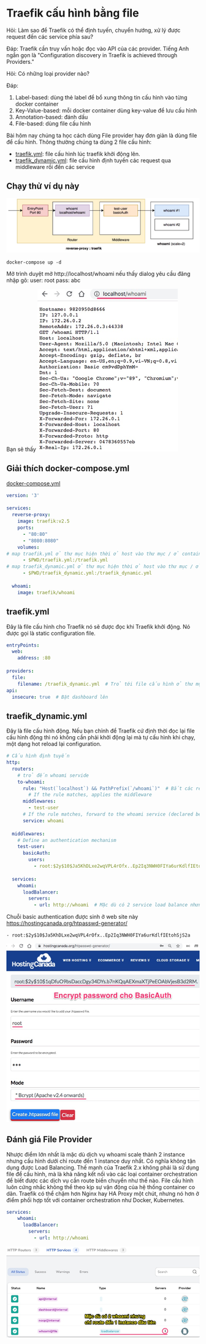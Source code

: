 # Traefik cấu hình bằng file

Hỏi: Làm  sao để Traefik có thể định tuyến, chuyển hướng, xử lý được request đến các service phía sau?

Đáp: Traefik cần truy vấn hoặc đọc vào API của các provider. Tiếng Anh ngắn gọn là "Configuration discovery in Traefik is achieved through Providers."

Hỏi: Có những loại provider nào?

Đáp: 
1. Label-based: dùng thẻ label để bổ xung thông tin cấu hình vào từng docker container
2. Key-Value-based: mỗi docker container dùng key-value để lưu cấu hình
3. Annotation-based: đánh dấu
4. File-based: dùng file cấu hình

Bài hôm nay chúng ta học cách dùng File provider hay đơn giản là dùng file để cấu hình.
Thông thường chúng ta dùng 2 file cấu hình:
- [traefik.yml](traefik.yml): file cấu hình lúc traefik khởi động lên.
- [traefik_dynamic.yml](traefik_dynamic.yml): file cấu hình định tuyến các request qua middleware rồi đến các service


## Chạy thử ví dụ này

![](images/diagram.jpg)

```
docker-compose up -d
```

Mở trình duyệt mở http://localhost/whoami
nếu thấy dialog yêu cầu đăng nhập gõ:
user: root
pass: abc

Bạn sẽ thấy
![](images/localhost_whoami.jpg)

## Giải thích docker-compose.yml

[docker-compose.yml](docker-compose.yml)

```yaml
version: '3'

services:
  reverse-proxy:
    image: traefik:v2.5
    ports:      
      - "80:80"
      - "8080:8080"
    volumes:
# map traefik.yml ở thư mục hiện thời ở host vào thư mục / ở container
      - $PWD/traefik.yml:/traefik.yml
# map traefik_dynamic.yml ở thư mục hiện thời ở host vào thư mục / ở container
      - $PWD/traefik_dynamic.yml:/traefik_dynamic.yml

  whoami:
    image: traefik/whoami
```
## traefik.yml
Đây là file cấu hình cho Traefik nó sẽ được đọc khi Traefik khởi động. Nó được gọi là static configuration file.

```yml
entryPoints:
  web:
    address: :80

providers:
  file:
    filename: /traefik_dynamic.yml  # Trỏ tới file cấu hình ở thư mục gốc
api:
  insecure: true  # Bật dashboard lên
```

## traefik_dynamic.yml
Đây là file cấu hình động. Nếu bạn chỉnh để Traefik cứ định thời đọc lại file cấu hình động thì nó không cần phải khởi động lại mà tự cấu hình khi chạy, một dạng hot reload lại configuration.

```yml
# Cấu hình định tuyến
http:
  routers:
    # trỏ đến whoami servide
    to-whoami:
      rule: "Host(`localhost`) && PathPrefix(`/whoami`)"  # Bắt các request http://localhost/whoami
        # If the rule matches, applies the middleware
      middlewares:
        - test-user
      # If the rule matches, forward to the whoami service (declared below)
      service: whoami

  middlewares:
    # Define an authentication mechanism
    test-user:
      basicAuth:
        users:
          - root:$2y$10$Ja5KhDLxe2wqVPL4rOfx..Ep2Iq3NWH0FIYa6urKdlfIEtohSjS2a

  services:
    whoami:
      loadBalancer:
        servers:
          - url: http://whoami  # Mặc dù có 2 service load balance nhưng luôn chỉ chỏ được 1 cái đầu tiên
```

Chuỗi basic authentication được sinh ở web site này https://hostingcanada.org/htpasswd-generator/
```
- root:$2y$10$Ja5KhDLxe2wqVPL4rOfx..Ep2Iq3NWH0FIYa6urKdlfIEtohSjS2a
```
![](images/htpass_generate.jpg)


## Đánh giá File Provider

Nhược điểm lớn nhất là mặc dù dịch vụ whoami scale thành 2 instance nhưng cấu hình dưới chỉ route đến 1 instance duy nhất.
Có nghĩa không tận dụng được Load Balancing. Thế mạnh của Traefik 2.x không phải là sử dụng file để cấu hình, mà là khả năng kết nối vào các loại container orchestration để biết được các dịch vụ cần route biến chuyển như thế nào. File cấu hình luôn cứng nhắc không thể theo kịp sự vận động của hệ thống container co dãn. Traefik có thể chậm hơn Nginx hay HA Proxy một chút, nhưng nó hơn ở điểm phối hợp tốt với container orchestration như Docker, Kubernetes.

```yaml
services:
    whoami:
      loadBalancer:
        servers:
          - url: http://whoami
```


![](images/route_1_instance.jpg)